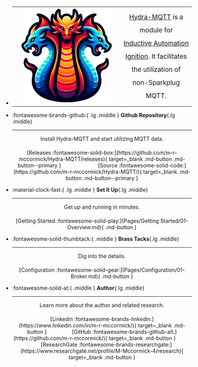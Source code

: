 <style>
.md-typeset h1 {
  font-size: 1px;
  line-height: 1px;
  visibility: hidden;
  margin-top: 0px;
  margin-bottom: 0px;
}
</style>

<div class="grid cards" style="margin-top: 0px; padding-top: 0px"><ul><li>
	<table class=".md-typeset" style="border: none; margin-top: 0px; padding-top: 0px">
		<tr>
			<td style="border-top: 0px; width: 250px; padding-left: 20px; padding-right: 20px"><img src="assets/hydra.png" alt="description"></td>
			<td style="vertical-align:middle; border-top: 0px; font-size-adjust: .68; line-height: 35px; text-align: center">
				<a target="_blank" href="https://github.com/m-r-mccormick/Hydra-MQTT">Hydra-MQTT</a>
				is a module for <br>
				<a target="_blank" href="https://inductiveautomation.com/">Inductive Automation Ignition</a>.
				It facilitates the utilization of non-Sparkplug MQTT.
			</td>
		</tr>
	</table>
</li></ul></div>

<div class="grid cards" markdown>

-   :fontawesome-brands-github:{ .lg .middle } __Github Repository__{.lg .middle}

    ---

    <p style="text-align: center; margin-bottom: 20px">
    Install Hydra-MQTT and start utilizing MQTT data.
    </p>
    
    <p style="text-align: center">
    [Releases :fontawesome-solid-box:](https://github.com/m-r-mccormick/Hydra-MQTT/releases){ target=_blank .md-button .md-button--primary }
    &nbsp; &nbsp; &nbsp; &nbsp; &nbsp; &nbsp; &nbsp; &nbsp; &nbsp; &nbsp; &nbsp; &nbsp;
    [Source :fontawesome-solid-code:](https://github.com/m-r-mccormick/Hydra-MQTT/){ target=_blank .md-button .md-button--primary }
    </p>

</div>

<div class="grid cards" markdown>

-   :material-clock-fast:{ .lg .middle } __Set It Up__{.lg .middle}

    ---

    <p style="text-align: center; margin-bottom: 20px">
    Get up and running in minutes.
    </p>

    <p style="text-align: center">
    [Getting Started :fontawesome-solid-play:](Pages/Getting Started/01-Overview.md){ .md-button }
    </p>

-   :fontawesome-solid-thumbtack:{ .middle } __Brass Tacks__{.lg .middle}

    ---

    <p style="text-align: center; margin-bottom: 20px">
    Dig into the details.
    </p>

    <p style="text-align: center">
    [Configuration :fontawesome-solid-gear:](Pages/Configuration/01-Broker.md){ .md-button }
    </p>

</div>

<div class="grid cards" markdown>

-   :fontawesome-solid-at:{ .middle } __Author__{.lg .middle}

    ---

    <p style="text-align: center; margin-bottom: 20px">
    Learn more about the author and related research.
    </p>

    <p style="text-align: center">
    [Linkedin :fontawesome-brands-linkedin:](https://www.linkedin.com/in/m-r-mccormick/){ target=_blank .md-button }
    &nbsp; &nbsp; &nbsp; &nbsp; &nbsp; &nbsp; &nbsp; &nbsp;
    [GitHub :fontawesome-brands-github-alt:](https://github.com/m-r-mccormick/){ target=_blank .md-button }
    &nbsp; &nbsp; &nbsp; &nbsp; &nbsp; &nbsp; &nbsp; &nbsp;
    [ResearchGate :fontawesome-brands-researchgate:](https://www.researchgate.net/profile/M-Mccormick-4/research){ target=_blank .md-button }
    </p>

</div>
